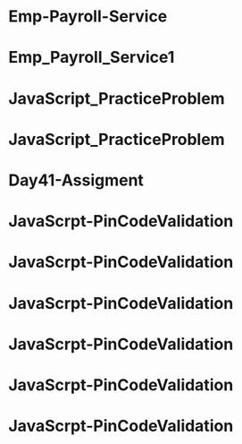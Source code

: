 # Emp-Payroll-Service
# Emp_Payroll_Service1
# JavaScript_PracticeProblem
# JavaScript_PracticeProblem
# Day41-Assigment
# JavaScrpt-PinCodeValidation
# JavaScrpt-PinCodeValidation
# JavaScrpt-PinCodeValidation
# JavaScrpt-PinCodeValidation
# JavaScrpt-PinCodeValidation
# JavaScrpt-PinCodeValidation

